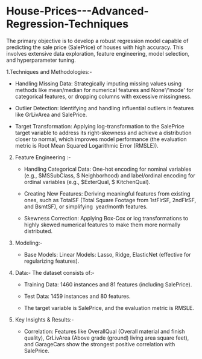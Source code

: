 # House-Prices---Advanced-Regression-Techniques

The primary objective is to develop a robust regression model capable of predicting the sale price (SalePrice) of houses with high accuracy. 
This involves extensive data exploration, feature engineering, model selection, and hyperparameter tuning.

 1.Techniques and Methodologies:-
   - Handling Missing Data: Strategically imputing missing values using methods like mean/median for numerical features and          None'/'mode' for categorical features, or dropping columns with excessive missingness.

   - Outlier Detection: Identifying and handling influential outliers in features like GrLivArea and SalePrice.

   - Target Transformation: Applying log-transformation to the SalePrice target variable to address its right-skewness and         achieve a distribution closer to normal, which improves model performance (the evaluation metric is
     Root Mean Squared Logarithmic Error (RMSLE)).

2. Feature Engineering :-
   - Handling Categorical Data: One-hot encoding for nominal variables (e.g., $MSSubClass, $ Neighborhood) and                     label/ordinal encoding for ordinal variables (e.g., $ExterQual, $ KitchenQual). 

   - Creating New Features: Deriving meaningful features from existing ones, such as TotalSF (Total Square Footage from            1stFlrSF, 2ndFlrSF, and BsmtSF), or simplifying  year/month features. 

   - Skewness Correction: Applying Box-Cox or log transformations to highly skewed numerical features to make them more            normally distributed.

3. Modeling:-
   - Base Models: Linear Models: Lasso, Ridge, ElasticNet (effective for regularizing features).
  
4. Data:- The dataset consists of:-
   - Training Data: 1460 instances and 81 features (including SalePrice).

   - Test Data: 1459 instances and 80 features.

   - The target variable is SalePrice, and the evaluation metric is RMSLE.
  
5. Key Insights & Results:-
   - Correlation: Features like OverallQual (Overall material and finish quality), GrLivArea (Above grade (ground) living          area square feet), and GarageCars show the strongest positive correlation with SalePrice.

